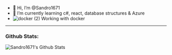 - 👋 Hi, I’m @Sandro1671
- 🌱 I’m currently learning c#, react, database structures & Azure
- ![docker (2)](https://user-images.githubusercontent.com/80784868/172451308-7652a176-984d-46b5-a9c1-684a8d89ef13.gif) Working with docker 


---
### Github Stats:

  <img align="center" alt="Sandro1671's Github Stats" src="https://github-readme-stats.vercel.app/api?username=Sandro1671&show_icons=true&theme=highcontrast"/>
   <!--- 
  <img align="center" alt="Sandro1671's Github Stats" src="https://github-readme-navy.vercel.app/api/top-langs/?username=Sandro1671&layout=compact"/>

### WakaTime Stats:
  <img align="center" alt="Sandro1671's Github Stats" src="https://github-readme-stats.vercel.app/api/wakatime?username=Sandro1671"/>
  


Sandro1671/Sandro1671 is a ✨ special ✨ repository because its `README.md` (this file) appears on your GitHub profile.
You can click the Preview link to take a look at your changes.
--->
